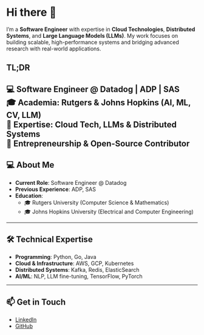 # Hi there 👋

I’m a **Software Engineer** with expertise in **Cloud Technologies**, **Distributed Systems**, and **Large Language Models (LLMs)**. My work focuses on building scalable, high-performance systems and bridging advanced research with real-world applications.

## TL;DR  
💻 **Software Engineer** @ Datadog | ADP | SAS  
🎓 **Academia**: Rutgers & Johns Hopkins (AI, ML, CV, LLM)  
🌟 **Expertise**: Cloud Tech, LLMs & Distributed Systems  
🚀 **Entrepreneurship** & **Open-Source Contributor** 
---

## 💻 About Me

- **Current Role**: Software Engineer @ Datadog  
- **Previous Experience**: ADP, SAS
- **Education**:  
  - 🎓 Rutgers University (Computer Science & Mathematics)
  - 🎓 Johns Hopkins University (Electrical and Computer Engineering)

---

## 🛠️ Technical Expertise

- **Programming**: Python, Go, Java  
- **Cloud & Infrastructure**: AWS, GCP, Kubernetes  
- **Distributed Systems**: Kafka, Redis, ElasticSearch  
- **AI/ML**: NLP, LLM fine-tuning, TensorFlow, PyTorch  

---

## 📫 Get in Touch

- [LinkedIn](https://www.linkedin.com/in/zhaohan-yan/)
- [GitHub](https://github.com/zhaohany)
